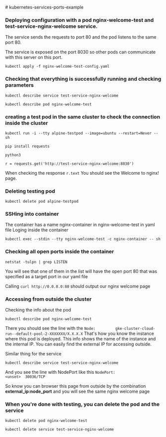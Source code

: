 \# kubernetes-services-ports-example

### Deploying configuration with a pod nginx-welcome-test and test-service-nginx-welcome service. 
The service sends the requests to port 80 and the pod listens to the same port 80. 

The service is exposed on the port 8030 so other pods can communicate with this server on this port.

```kubectl apply -f nginx-welcome-test-config.yaml```


### Сhecking that everything is successfully running and checking parameters
```kubectl describe service test-service-nginx-welcome```

```kubectl describe pod nginx-welcome-test ```

### creating a test pod in the same cluster to check the connection inside the cluster
```kubectl run -i --tty alpine-testpod --image=ubuntu --restart=Never -- sh ```

```pip install requests```

```python3```

```r = requests.get('http://test-service-nginx-welcome:8030')```

When checking the response ```r.text``` You should see the Welcome to nginx! page.

### Deleting testing pod
```kubectl delete pod alpine-testpod```

### SSHing into container
The container has a name nginx-container in nginx-welcome-test in yaml file
Loging inside the container

```kubectl exec --stdin --tty nginx-welcome-test -c nginx-container -- sh```

### Checking all open ports inside the container

```netstat -tulpn | grep LISTEN```

You will see that one of them in the list will have the open port 80 that was specified as a target port in our yaml file

Calling ```curl http://0.0.0.0:80``` should output our nginx welcome page

### Accessing from outside the cluster

Checking the info about the pod

```kubectl describe pod nginx-welcome-test ```

There you should see the line with the 
```Node:         gke-cluster-cloud-run--default-pool-2-XXXXXXX/X.X.X.X```
That's how you know the instance where this pod is deployed. This info shows the name of the instance and the internal IP. You can easily find the external IP for accessing outside.

Similar thing for the service

```kubectl describe service test-service-nginx-welcome```

And you see the line with NodePort like this
```NodePort:                 <unset>  30036/TCP```

So know you can browser this page from outside by the combination **external_ip:node_port** and you will see the same nginx welcome page


### When you're done with testing, you can delete the pod and the service

```kubectl delete pod nginx-welcome-test```

```kubectl delete service test-service-nginx-welcome```

